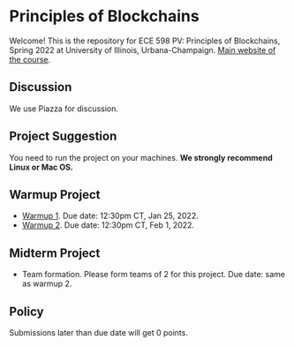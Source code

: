 # Principles of Blockchains

Welcome! This is the repository for ECE 598 PV: Principles of Blockchains, Spring 2022 at University of Illinois, Urbana-Champaign. [Main website of the course](https://courses.grainger.illinois.edu/ece598pv/sp2022/).

## Discussion
We use Piazza for discussion.

## Project Suggestion
You need to run the project on your machines. **We strongly recommend Linux or Mac OS.**

## Warmup Project

- [Warmup 1](Warmup1). Due date: 12:30pm CT, Jan 25, 2022.
- [Warmup 2](Warmup2). Due date: 12:30pm CT, Feb 1, 2022.

## Midterm Project

- Team formation. Please form teams of 2 for this project. Due date: same as warmup 2.

## Policy
Submissions later than due date will get 0 points.